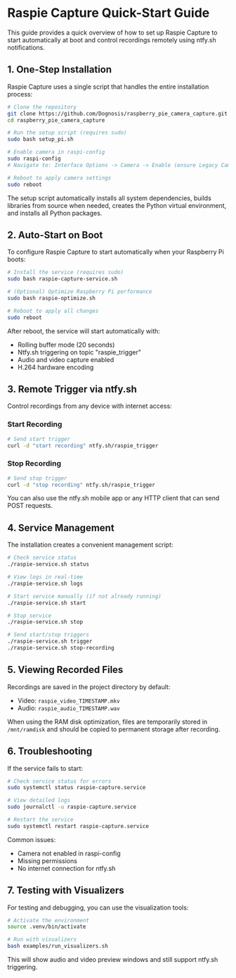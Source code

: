 # Raspie Capture Quick-Start Guide

This guide provides a quick overview of how to set up Raspie Capture to start automatically at boot and control recordings remotely using ntfy.sh notifications.

## 1. One-Step Installation

Raspie Capture uses a single script that handles the entire installation process:

```bash
# Clone the repository
git clone https://github.com/Dognosis/raspberry_pie_camera_capture.git
cd raspberry_pie_camera_capture

# Run the setup script (requires sudo)
sudo bash setup_pi.sh

# Enable camera in raspi-config
sudo raspi-config
# Navigate to: Interface Options -> Camera -> Enable (ensure Legacy Camera is Disabled)

# Reboot to apply camera settings
sudo reboot
```

The setup script automatically installs all system dependencies, builds libraries from source when needed, creates the Python virtual environment, and installs all Python packages.

## 2. Auto-Start on Boot

To configure Raspie Capture to start automatically when your Raspberry Pi boots:

```bash
# Install the service (requires sudo)
sudo bash raspie-capture-service.sh

# (Optional) Optimize Raspberry Pi performance
sudo bash raspie-optimize.sh

# Reboot to apply all changes
sudo reboot
```

After reboot, the service will start automatically with:
- Rolling buffer mode (20 seconds)
- Ntfy.sh triggering on topic "raspie_trigger"
- Audio and video capture enabled
- H.264 hardware encoding

## 3. Remote Trigger via ntfy.sh

Control recordings from any device with internet access:

### Start Recording

```bash
# Send start trigger
curl -d "start recording" ntfy.sh/raspie_trigger
```

### Stop Recording

```bash
# Send stop trigger
curl -d "stop recording" ntfy.sh/raspie_trigger
```

You can also use the ntfy.sh mobile app or any HTTP client that can send POST requests.

## 4. Service Management

The installation creates a convenient management script:

```bash
# Check service status
./raspie-service.sh status

# View logs in real-time
./raspie-service.sh logs

# Start service manually (if not already running)
./raspie-service.sh start

# Stop service
./raspie-service.sh stop

# Send start/stop triggers
./raspie-service.sh trigger
./raspie-service.sh stop-recording
```

## 5. Viewing Recorded Files

Recordings are saved in the project directory by default:
- Video: `raspie_video_TIMESTAMP.mkv`
- Audio: `raspie_audio_TIMESTAMP.wav`

When using the RAM disk optimization, files are temporarily stored in `/mnt/ramdisk` and should be copied to permanent storage after recording.

## 6. Troubleshooting

If the service fails to start:

```bash
# Check service status for errors
sudo systemctl status raspie-capture.service

# View detailed logs
sudo journalctl -u raspie-capture.service

# Restart the service
sudo systemctl restart raspie-capture.service
```

Common issues:
- Camera not enabled in raspi-config
- Missing permissions
- No internet connection for ntfy.sh

## 7. Testing with Visualizers

For testing and debugging, you can use the visualization tools:

```bash
# Activate the environment
source .venv/bin/activate

# Run with visualizers
bash examples/run_visualizers.sh
```

This will show audio and video preview windows and still support ntfy.sh triggering. 